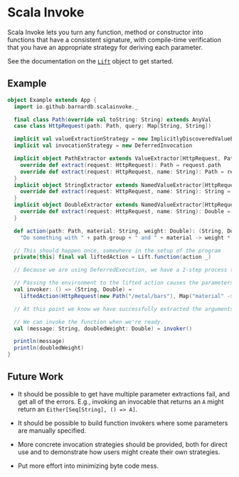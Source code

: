 Scala Invoke
============

Scala Invoke lets you turn any function, method or constructor into functions that have a consistent signature, 
with compile-time verification that you have an appropriate strategy for deriving each parameter. 

See the documentation on the [`Lift`](src/main/scala/io/github/barnardb/scalainvoke/Lift.scala) object to get started.

Example
-------

```scala
object Example extends App {
  import io.github.barnardb.scalainvoke._

  final class Path(override val toString: String) extends AnyVal
  case class HttpRequest(path: Path, query: Map[String, String])

  implicit val valueExtractionStrategy = new ImplicitlyDiscoveredValueExtractors[HttpRequest]
  implicit val invocationStrategy = new DeferredInvocation

  implicit object PathExtractor extends ValueExtractor[HttpRequest, Path] {
    override def extract(request: HttpRequest): Path = request.path
    override def extract(request: HttpRequest, name: String): Path = request.path
  }
  implicit object StringExtractor extends NamedValueExtractor[HttpRequest, String] {
    override def extract(request: HttpRequest, name: String): String = request.query(name)
  }
  implicit object DoubleExtractor extends NamedValueExtractor[HttpRequest, Double] {
    override def extract(request: HttpRequest, name: String): Double = request.query(name).toDouble
  }

  def action(path: Path, material: String, weight: Double): (String, Double) =
    "Do something with " + path.group + " and " + material -> weight * 2

  // This should happen once, somewhere in the setup of the program
  private[this] final val liftedAction = Lift.function(action _)

  // Because we are using DeferredExecution, we have a 2-step process to invoke.

  // Passing the environment to the lifted action causes the parameters to be extracted and an invoker to be returned.
  val invoker: () => (String, Double) =
    liftedAction(HttpRequest(new Path("/metal/bars"), Map("material" -> "gold", "weight" -> "42.1337")))

  // At this point we know we have successfully extracted the arguments, but haven't yet invoked the function.

  // We can invoke the function when we're ready.
  val (message: String, doubledWeight: Double) = invoker()

  println(message)
  println(doubledWeight)
}
```


Future Work
-----------

- It should be possible to get have multiple parameter extractions fail,
  and get all of the errors. E.g., invoking an invocable that returns an `A` might return an `Either[Seq[String], () => A]`.

- It should be possible to build function invokers where some parameters are manually specified.

- More concrete invocation strategies should be provided,
  both for direct use and to demonstrate how users might create their own strategies.

- Put more effort into minimizing byte code mess.
